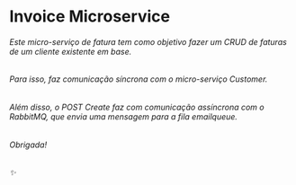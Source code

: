 # Invoice Microservice

###### Este micro-serviço de fatura tem como objetivo fazer um CRUD de faturas de um cliente existente em base.
###### Para isso, faz comunicação síncrona com o micro-serviço Customer. 
###### Além disso, o POST Create faz com comunicação assíncrona com o RabbitMQ, que envia uma mensagem para a fila emailqueue. 

###### Obrigada!

###### :sparkles:
